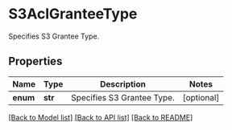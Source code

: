 # S3AclGranteeType

Specifies S3 Grantee Type.

## Properties
Name | Type | Description | Notes
------------ | ------------- | ------------- | -------------
**enum** | **str** | Specifies S3 Grantee Type. | [optional] 

[[Back to Model list]](../README.md#documentation-for-models) [[Back to API list]](../README.md#documentation-for-api-endpoints) [[Back to README]](../README.md)


